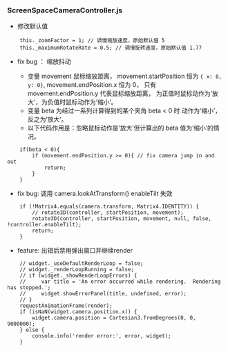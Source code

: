 ### ScreenSpaceCameraController.js

* 修改默认值

```
    this._zoomFactor = 1; // 调慢缩放速度，原始默认值 5
    this._maximumRotateRate = 0.5; // 调慢旋转速度，原始默认值 1.77
```

* fix bug ： 缩放抖动

  + 变量 movement 鼠标缩放距离， movement.startPosition 恒为 `{ x: 0, y: 0}`, movement.endPosition.x 恒为 0， 只有 movement.endPosition.y 代表鼠标缩放距离， 为正值时鼠标动作为‘放大’，为负值时鼠标动作为’缩小‘。
  + 变量 beta 为经过一系列计算得到的某个夹角 beta < 0 时 动作为‘缩小’，反之为’放大‘。
  + 以下代码作用是：忽略鼠标动作是’放大‘但计算出的 beta 值为’缩小‘的情况。
```
    if(beta < 0){
        if (movement.endPosition.y >= 0){ // fix camera jump in and out
            return;
        }
    }
```

<!-- * 俯仰角调整方向翻转

```
    // var deltaTheta = rotateRate * thetaWindowRatio * Math.PI;
    // 俯仰角调整方向翻转
    var deltaTheta = -rotateRate * thetaWindowRatio * Math.PI;
``` -->

* fix bug: 调用 camera.lookAtTransform() enableTilt 失效

```
    if (!Matrix4.equals(camera.transform, Matrix4.IDENTITY)) {
        // rotate3D(controller, startPosition, movement);
        rotate3D(controller, startPosition, movement, null, false, !controller.enableTilt);
        return;
    }
```


* feature: 出错后禁用弹出窗口并继续render
```
    // widget._useDefaultRenderLoop = false;
    // widget._renderLoopRunning = false;
    // if (widget._showRenderLoopErrors) {
    //     var title = 'An error occurred while rendering.  Rendering has stopped.';
    //     widget.showErrorPanel(title, undefined, error);
    // }
    requestAnimationFrame(render);
    if (isNaN(widget.camera.position.x)) {
        widget.camera.position = Cartesian3.fromDegrees(0, 0, 9000000);
    } else {
        console.info('render error:', error, widget);
    }
```

